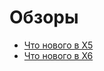 # Обзоры

* [Что нового в X5](chto-novogo-v-coreldraw-x5/index.md)
* [Что нового в X6](chto-novogo-v-coreldraw-x6/index.md)
